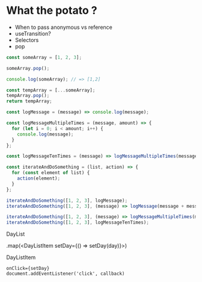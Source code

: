 # What the potato ?

- When to pass anonymous vs reference
- useTransition?
- Selectors
- pop

```jsx
const someArray = [1, 2, 3];

someArray.pop();

console.log(someArray); // => [1,2]

const tempArray = [...someArray];
tempArray.pop();
return tempArray;
```

```jsx
const logMessage = (message) => console.log(message);

const logMessageMultipleTimes = (message, amount) => {
  for (let i = 0; i < amount; i++) {
    console.log(message);
  }
};

const logMessageTenTimes = (message) => logMessageMultipleTimes(message, 10);

const iterateAndDoSomething = (list, action) => {
  for (const element of list) {
    action(element);
  }
};

iterateAndDoSomething([1, 2, 3], logMessage);
iterateAndDoSomething([1, 2, 3], (message) => logMessage(message + message));

iterateAndDoSomething([1, 2, 3], (message) => logMessageMultipleTimes(message, 10));
iterateAndDoSomething([1, 2, 3], logMessageTenTimes);
```

DayList

.map(<DayListItem setDay={() => setDay(day)}>)

DayListItem

    onClick={setDay}
    document.addEventListener('click', callback)
